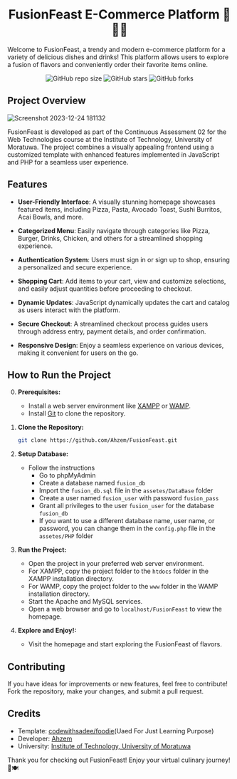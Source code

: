 <h1 align="center">FusionFeast E-Commerce Platform 🍕🍔🍹</h1> 

Welcome to FusionFeast, a trendy and modern e-commerce platform for a variety of delicious dishes and drinks! This platform allows users to explore a fusion of flavors and conveniently order their favorite items online.

<div align="center">
  
  ![GitHub repo size](https://img.shields.io/github/repo-size/Ahzem/FusionFeast)
  ![GitHub stars](https://img.shields.io/github/stars/Ahzem/FusionFeast?style=social)
  ![GitHub forks](https://img.shields.io/github/forks/Ahzem/FusionFeast?style=social)

</div>

## Project Overview

![Screenshot 2023-12-24 181132](https://github.com/Ahzem/FusionFeast/assets/123859613/49663d5f-83fd-4b9e-a2e9-28706965b690)

FusionFeast is developed as part of the Continuous Assessment 02 for the Web Technologies course at the Institute of Technology, University of Moratuwa. The project combines a visually appealing frontend using a customized template with enhanced features implemented in JavaScript and PHP for a seamless user experience.

## Features

- **User-Friendly Interface**: A visually stunning homepage showcases featured items, including Pizza, Pasta, Avocado Toast, Sushi Burritos, Acai Bowls, and more.

- **Categorized Menu**: Easily navigate through categories like Pizza, Burger, Drinks, Chicken, and others for a streamlined shopping experience.

- **Authentication System**: Users must sign in or sign up to shop, ensuring a personalized and secure experience.

- **Shopping Cart**: Add items to your cart, view and customize selections, and easily adjust quantities before proceeding to checkout.

- **Dynamic Updates**: JavaScript dynamically updates the cart and catalog as users interact with the platform.

- **Secure Checkout**: A streamlined checkout process guides users through address entry, payment details, and order confirmation.

- **Responsive Design**: Enjoy a seamless experience on various devices, making it convenient for users on the go.

## How to Run the Project

0. **Prerequisites:**
   - Install a web server environment like [XAMPP](https://www.apachefriends.org/index.html) or [WAMP](https://www.wampserver.com/en/).
   - Install [Git](https://git-scm.com/downloads) to clone the repository.

1. **Clone the Repository:**
   ```bash
   git clone https://github.com/Ahzem/FusionFeast.git
   ```

2. **Setup Database:**
   - Follow the instructions
      - Go to phpMyAdmin
      - Create a database named `fusion_db`
      - Import the `fusion_db.sql` file in the `assetes/DataBase` folder
      - Create a user named `fusion_user` with password `fusion_pass`
      - Grant all privileges to the user `fusion_user` for the database `fusion_db`
      - If you want to use a different database name, user name, or password, you can change them in the `config.php` file in the `assetes/PHP` folder


3. **Run the Project:**
   - Open the project in your preferred web server environment.
   - For XAMPP, copy the project folder to the `htdocs` folder in the XAMPP installation directory.
   - For WAMP, copy the project folder to the `www` folder in the WAMP installation directory.
   - Start the Apache and MySQL services.
   - Open a web browser and go to `localhost/FusionFeast` to view the homepage.

4. **Explore and Enjoy!:**
   - Visit the homepage and start exploring the FusionFeast of flavors.

## Contributing

If you have ideas for improvements or new features, feel free to contribute! Fork the repository, make your changes, and submit a pull request.

## Credits

- Template: [codewithsadee/foodie](https://github.com/codewithsadee/foodie.git)(Uaed For Just Learning Purpose)
- Developer: [Ahzem](https://linkedin.com/in/ahzem)
- University: [Institute of Technology, University of Moratuwa](https://itum.mrt.ac.lk)

Thank you for checking out FusionFeast! Enjoy your virtual culinary journey! 🎉🍽️
